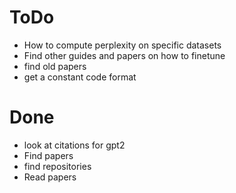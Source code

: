 # ToDo

-   How to compute perplexity on specific datasets
-   Find other guides and papers on how to finetune
-   find old papers
-   get a constant code format

# Done

-   look at citations for gpt2
-   Find papers
-   find repositories
-   Read papers
